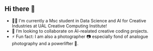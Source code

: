 ## Hi there 👋

<!--
**zhouyuyang-joey/zhouyuyang-joey** is a ✨ _special_ ✨ repository because its `README.md` (this file) appears on your GitHub profile.

Here are some ideas to get you started:

- 🔭 I’m currently working on ...
- 🌱 I’m currently learning ...
- 👯 I’m looking to collaborate on ...
- 🤔 I’m looking for help with ...
- 💬 Ask me about ...
- 📫 How to reach me: ...
- 😄 Pronouns: ...
- ⚡ Fun fact: ...
-->

- 🧑‍🎓 I'm currently a Msc student in Data Science and AI for Creative Industries at UAL Creative Computing Institute!
- 👯 I’m looking to collaborate on AI-realated creative coding projects.
- ⚡ Fun fact: I am also a photographer 📷 especially fond of analogue photography and a powerlifter 💪.
